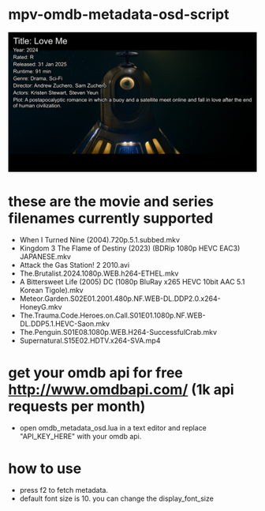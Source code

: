 # mpv-omdb-metadata-osd-script
![Preview Image](https://github.com/Duramoin/mpv-omdb-metadata-osd-script/blob/main/screenshot_metadata_osd.png)

# these are the movie and series filenames currently supported

- When I Turned Nine (2004).720p.5.1.subbed.mkv
- Kingdom 3 The Flame of Destiny (2023) (BDRip 1080p HEVC EAC3) JAPANESE.mkv
- Attack the Gas Station! 2 2010.avi
- The.Brutalist.2024.1080p.WEB.h264-ETHEL.mkv
- A Bittersweet Life (2005) DC (1080p BluRay x265 HEVC 10bit AAC 5.1 Korean Tigole).mkv
- Meteor.Garden.S02E01.2001.480p.NF.WEB-DL.DDP2.0.x264-HoneyG.mkv
- The.Trauma.Code.Heroes.on.Call.S01E01.1080p.NF.WEB-DL.DDP5.1.HEVC-Saon.mkv
- The.Penguin.S01E08.1080p.WEB.H264-SuccessfulCrab.mkv
- Supernatural.S15E02.HDTV.x264-SVA.mp4

# get your omdb api for free http://www.omdbapi.com/ (1k api requests per month)

- open omdb_metadata_osd.lua in a text editor and replace "API_KEY_HERE" with your omdb api.

# how to use

- press f2 to fetch metadata. 
- default font size is 10. you can change the display_font_size

